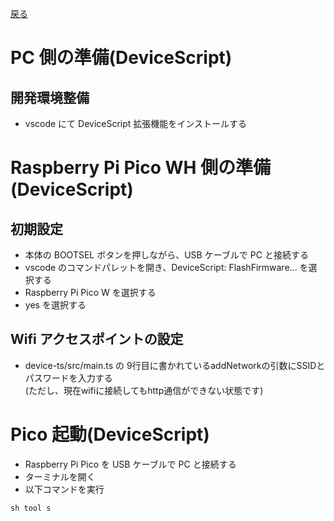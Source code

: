 [戻る](./README.md)

# PC 側の準備(DeviceScript)

## 開発環境整備

-   vscode にて DeviceScript 拡張機能をインストールする

# Raspberry Pi Pico WH 側の準備(DeviceScript)

## 初期設定

-   本体の BOOTSEL ボタンを押しながら、USB ケーブルで PC と接続する
-   vscode のコマンドパレットを開き、DeviceScript: FlashFirmware... を選択する
-   Raspberry Pi Pico W を選択する
-   yes を選択する

## Wifi アクセスポイントの設定

-   device-ts/src/main.ts の 9行目に書かれているaddNetworkの引数にSSIDとパスワードを入力する  
    (ただし、現在wifiに接続してもhttp通信ができない状態です)

# Pico 起動(DeviceScript)

-   Raspberry Pi Pico を USB ケーブルで PC と接続する
-   ターミナルを開く
-   以下コマンドを実行

```
sh tool s
```
